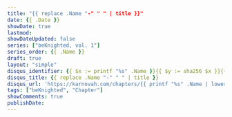 ```yaml
---
title: "{{ replace .Name "-" " " | title }}"
date: {{ .Date }}
showDate: true
lastmod:
showDateUpdated: false
series: ["beKnighted, vol. 1"]
series_order: {{ .Name }}
draft: true
layout: "simple"
disqus_identifier: {{ $x := printf "%s" .Name }}{{ $y := sha256 $x }}{{ crypto.FNV32a $y }}
disqus_title: {{ replace .Name "-" " " | title }}
disqus_url: 'https://karnovah.com/chapters/{{ printf "%s" .Name | lower }}'
tags: ["beKnighted", "Chapter"]
showComments: true
publishDate:
---
```


